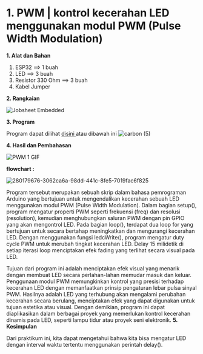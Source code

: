 # 1. PWM | kontrol kecerahan LED menggunakan modul PWM (Pulse Width Modulation)

**1. Alat dan Bahan**
1. ESP32             ==> 1 buah
2. LED               ==> 3 buah
3. Resistor 330 Ohm  ==> 3 buah
4. Kabel Jumper

**2. Rangkaian**

![Jobsheet Embedded](https://github.com/brianrahma/brian-system-embedded/assets/82065700/0815d921-c057-4c0c-ac12-3a3136aee5a4)


**3. Program**

Program dapat dilihat <a href="https://github.com/brianrahma/brian-system-embedded/blob/master/jobsheet%201/b.%20PWM/1.%20mengendalikan%20kecerahan%20sebuah%20LED%20menggunakan%20modul%20PWM%20(Pulse%20Width%20Modulation)/1._contoh_PWM.ino"> disini </a> atau dibawah ini
![carbon (5)](https://github.com/brianrahma/brian-system-embedded/assets/82065700/b170f112-a80e-4f91-b6de-1c6162c6f43b)

**4. Hasil dan Pembahasan**

![PWM 1 GIF](https://github.com/brianrahma/brian-system-embedded/assets/82065700/ca9e29f3-1305-442b-a660-62737455da2c)


**flowchart :**

![280179676-3062ca6a-98dd-441c-8fe5-7019fac6f825](https://github.com/brianrahma/brian-system-embedded/assets/82065700/4d30acb6-710a-49de-8847-3d2781ec2c1d)

Program tersebut merupakan sebuah skrip dalam bahasa pemrograman Arduino yang bertujuan untuk mengendalikan kecerahan sebuah LED menggunakan modul PWM (Pulse Width Modulation). Dalam bagian setup(), program mengatur properti PWM seperti frekuensi (freq) dan resolusi (resolution), kemudian menghubungkan saluran PWM dengan pin GPIO yang akan mengontrol LED. Pada bagian loop(), terdapat dua loop for yang bertujuan untuk secara bertahap meningkatkan dan mengurangi kecerahan LED. Dengan menggunakan fungsi ledcWrite(), program mengatur duty cycle PWM untuk merubah tingkat kecerahan LED. Delay 15 milidetik di setiap iterasi loop menciptakan efek fading yang terlihat secara visual pada LED.

Tujuan dari program ini adalah menciptakan efek visual yang menarik dengan membuat LED secara perlahan-lahan memudar masuk dan keluar. Penggunaan modul PWM memungkinkan kontrol yang presisi terhadap kecerahan LED dengan memanfaatkan prinsip pengaturan lebar pulsa sinyal PWM. Hasilnya adalah LED yang terhubung akan mengalami perubahan kecerahan secara berulang, menciptakan efek yang dapat digunakan untuk tujuan estetika atau visual. Dengan demikian, program ini dapat diaplikasikan dalam berbagai proyek yang memerlukan kontrol kecerahan dinamis pada LED, seperti lampu tidur atau proyek seni elektronik.
**5. Kesimpulan**

Dari praktikum ini, kita dapat mengetahui bahwa kita bisa mengatur LED dengan interval waktu tertentu menggunakan perintah delay().

<br></br>
